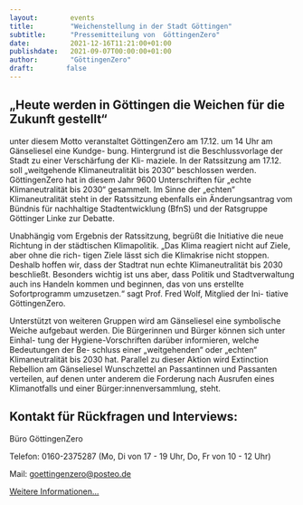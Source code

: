 ```yaml
---
layout:        events
title:         "Weichenstellung in der Stadt Göttingen"
subtitle:      "Pressemitteilung von  GöttingenZero"
date:          2021-12-16T11:21:00+01:00
publishdate:   2021-09-07T00:00:00+01:00
author:        "GöttingenZero"
draft:        false
---
```


„Heute werden in Göttingen die Weichen für die Zukunft gestellt“ 
-----------------

unter diesem
Motto veranstaltet GöttingenZero am 17.12. um 14 Uhr am Gänseliesel eine Kundge-
bung. Hintergrund ist die Beschlussvorlage der Stadt zu einer Verschärfung der Kli-
maziele. In der Ratssitzung am 17.12. soll „weitgehende Klimaneutralität bis 2030“
beschlossen werden. GöttingenZero hat in diesem Jahr 9600 Unterschriften für
„echte Klimaneutralität bis 2030“ gesammelt. Im Sinne der „echten“ Klimaneutralität
steht in der Ratssitzung ebenfalls ein Änderungsantrag vom Bündnis für nachhaltige
Stadtentwicklung (BfnS) und der Ratsgruppe Göttinger Linke zur Debatte.

Unabhängig vom Ergebnis der Ratssitzung, begrüßt die Initiative die neue Richtung
in der städtischen Klimapolitik. „Das Klima reagiert nicht auf Ziele, aber ohne die rich-
tigen Ziele lässt sich die Klimakrise nicht stoppen. Deshalb hoffen wir, dass der
Stadtrat nun echte Klimaneutralität bis 2030 beschließt. Besonders wichtig ist uns
aber, dass Politik und Stadtverwaltung auch ins Handeln kommen und beginnen, das
von uns erstellte Sofortprogramm umzusetzen.“ sagt Prof. Fred Wolf, Mitglied der Ini-
tiative GöttingenZero.

Unterstützt von weiteren Gruppen wird am Gänseliesel eine symbolische
Weiche aufgebaut werden. Die Bürgerinnen und Bürger können sich unter Einhal-
tung der Hygiene-Vorschriften darüber informieren, welche Bedeutungen der Be-
schluss einer „weitgehenden“ oder „echten“ Klimaneutralität bis 2030 hat.
Parallel zu dieser Aktion wird Extinction Rebellion am Gänseliesel Wunschzettel an
Passantinnen und Passanten verteilen, auf denen unter anderem die Forderung
nach Ausrufen eines Klimanotfalls und einer Bürger:innenversammlung, steht.

Kontakt für Rückfragen und Interviews:
-----------------

Büro GöttingenZero

Telefon: 0160-2375287 (Mo, Di von 17 - 19 Uhr, Do, Fr von 10 - 12 Uhr)

Mail: goettingenzero@posteo.de

[Weitere Informationen...](https://www.goettingen-klimaneutral.de/)
